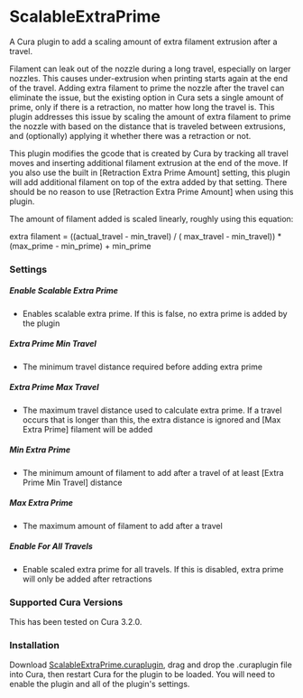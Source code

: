 # ScalableExtraPrime

A Cura plugin to add a scaling amount of extra filament extrusion after a travel.

Filament can leak out of the nozzle during a long travel, especially on larger nozzles. 
This causes under-extrusion when printing starts again at the end of the travel. Adding extra filament to prime the nozzle after the travel can eliminate the issue,
but the existing option in Cura sets a single amount of prime, only if there is a retraction, no matter how long the travel is. This plugin addresses this issue by
 scaling the amount of extra filament to prime the nozzle with based on the distance that is traveled between extrusions, and (optionally) applying it whether there was a retraction or not.
 
This plugin modifies the gcode that is created by Cura by tracking all travel moves and inserting additional filament extrusion at the end of the move. If you also use the built in [Retraction Extra Prime Amount] setting, this plugin will add additional filament on top of the extra added by that setting. There should be no reason to use [Retraction Extra Prime Amount] when using this plugin.

The amount of filament added is scaled linearly, roughly using this equation:

extra filament = ((actual_travel - min_travel) / ( max_travel - min_travel)) * (max_prime - min_prime) + min_prime

### Settings

##### Enable Scalable Extra Prime
* Enables scalable extra prime. If this is false, no extra prime is added by the plugin  

##### Extra Prime Min Travel
* The minimum travel distance required before adding extra prime 

##### Extra Prime Max Travel
* The maximum travel distance used to calculate extra prime. If a travel occurs that is longer than this, the extra distance is ignored and [Max Extra Prime] filament will be added

##### Min Extra Prime
* The minimum amount of filament to add after a travel of at least [Extra Prime Min Travel] distance

##### Max Extra Prime
* The maximum amount of filament to add after a travel

##### Enable For All Travels
* Enable scaled extra prime for all travels. If this is disabled, extra prime will only be added after retractions

### Supported Cura Versions
This has been tested on Cura 3.2.0.

### Installation
Download [ScalableExtraPrime.curaplugin](https://github.com/Pheneeny/CuraPlugin-ScalableExtraPrime/releases/download/v1.0.0/ScalableExtraPrime.curaplugin), drag and drop the .curaplugin file into Cura, then restart Cura for the plugin to be loaded. You will need to enable the plugin and all of the plugin's settings.
